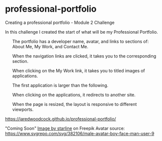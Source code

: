 # professional-portfolio
Creating a professional portfolio - Module 2 Challenge

In this challenge I created the start of what will be my Professional Portfolio. 

<ul>The portfolio has a developer name, avatar, and links to sections of: About Me, My Work, and Contact Me.</ul>
<ul>When the navigation links are clicked, it takes you to the corresponding section.</ul>
<ul>When clicking on the My Work link, it takes you to titled images of applications.</ul>
<ul>The first application is larger than the following. </ul>
<ul>When clicking on the applications, it redirects to another site.</ul>
<ul>When the page is resized, the layout is responsive to different viewports.</ul>

https://jaredwoodcock.github.io/professional-portfolio/



"Coming Soon" <a href="https://www.freepik.com/free-vector/abstract-grunge-style-coming-soon-with-black-splatter_9504688.htm#query=coming%20soon&position=0&from_view=keyword&track=ais">Image by starline</a> on Freepik
Avatar source: https://www.svgrepo.com/svg/382106/male-avatar-boy-face-man-user-9 
